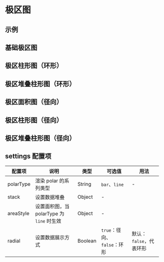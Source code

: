 # 极区图

## 示例

<!-- <iframe width="100%" height="470" src="//jsfiddle.net/vecharts/u9p0kvkq/embedded/result,html,js/?bodyColor=fff" allowfullscreen="allowfullscreen" frameborder="0"></iframe> -->


## 基础极区图

<vuep template="#basicPolar" :options="{ theme: 'vue', lineNumbers: false }"></vuep>

<script v-pre type="text/x-template" id="basicPolar">
<template>
  <ve-polar-chart :data="chartData" :settings="settings" />
</template>

<script>
  module.exports = {
    created () {
      this.chartData = {
        dimensions: {
          name: 'week',
          data: ['周一', '周二', '周三', '周四', '周五', '周六', '周日']
        },
        measures: [{
          name: '健身记录',
          data: [15, 30, 45, 60, 75, 90, 100]
        }]
      }
      this.settings = {
        polarType: 'bar'
      }
    }
  }
</script>

## 极区柱形图（环形）

<vuep template="#circlePolar" :options="{ theme: 'vue', lineNumbers: false }"></vuep>

<script v-pre type="text/x-template" id="circlePolar">
<template>
  <ve-polar-chart :data="chartData" :settings="settings" />
</template>

<script>
  module.exports = {
    created () {
      this.chartData = {
        dimensions: {
          name: 'product',
          data: ['拿铁', '摩卡', '意式', '美式']
        },
        measures: [
          {
            name: '2017',
            data: [43.2, 23.9, 87.7, 77.2]
          },
          {
            name: '2018',
            data: [33.9, 76.8, 65.1, 20.8]
          },
          {
            name: '2019',
            data: [90.7, 78.6, 28.7, 53.9]
          }
        ]
      }
      this.settings = {
        polarType: 'bar'
      }
    }
  }
</script>

## 极区堆叠柱形图（环形）

<vuep template="#circleStackPolar" :options="{ theme: 'vue', lineNumbers: false }"></vuep>

<script v-pre type="text/x-template" id="circleStackPolar">
<template>
  <ve-polar-chart :data="chartData" :settings="settings" />
</template>

<script>
  module.exports = {
    created () {
      this.chartData = {
        dimensions: {
          name: 'product',
          data: ['拿铁', '摩卡', '意式', '美式']
        },
        measures: [
          {
            name: '2017',
            data: [43.2, 23.9, 87.7, 77.2]
          },
          {
            name: '2018',
            data: [33.9, 76.8, 65.1, 20.8]
          },
          {
            name: '2019',
            data: [90.7, 78.6, 28.7, 53.9]
          }
        ]
      }
      this.settings = {
        polarType: 'bar',
        stack: {}
      }
    }
  }
</script>

## 极区面积图（径向）

<vuep template="#radialAreaPolar" :options="{ theme: 'vue', lineNumbers: false }"></vuep>

<script v-pre type="text/x-template" id="radialAreaPolar">
<template>
  <ve-polar-chart :data="chartData" :settings="settings" />
</template>

<script>
  module.exports = {
    created () {
      this.chartData = {
        dimensions: {
          name: 'product',
          data: ['拿铁', '摩卡', '意式', '美式']
        },
        measures: [
          {
            name: '2017',
            data: [43.2, 23.9, 87.7, 77.2]
          },
          {
            name: '2018',
            data: [33.9, 76.8, 65.1, 20.8]
          },
          {
            name: '2019',
            data: [90.7, 78.6, 28.7, 53.9]
          }
        ]
      }
      this.settings = {
        polarType: 'line',
        radial: true,
        areaStyle: {}
      }
    }
  }
</script>

## 极区柱形图（径向）

<vuep template="#radialBarPolar" :options="{ theme: 'vue', lineNumbers: false }"></vuep>

<script v-pre type="text/x-template" id="radialBarPolar">
<template>
  <ve-polar-chart :data="chartData" :settings="settings" />
</template>

<script>
  module.exports = {
    created () {
      this.chartData = {
        dimensions: {
          name: 'product',
          data: ['拿铁', '摩卡', '意式', '美式']
        },
        measures: [
          {
            name: '2017',
            data: [43.2, 23.9, 87.7, 77.2]
          },
          {
            name: '2018',
            data: [33.9, 76.8, 65.1, 20.8]
          },
          {
            name: '2019',
            data: [90.7, 78.6, 28.7, 53.9]
          }
        ]
      }
      this.settings = {
        polarType: 'bar',
        radial: true
      }
    }
  }
</script>

## 极区堆叠柱形图（径向）

<vuep template="#radialStackPolar" :options="{ theme: 'vue', lineNumbers: false }"></vuep>

<script v-pre type="text/x-template" id="radialStackPolar">
<template>
  <ve-polar-chart :data="chartData" :settings="settings" />
</template>

<script>
  module.exports = {
    created () {
      this.chartData = {
        dimensions: {
          name: 'product',
          data: ['拿铁', '摩卡', '意式', '美式']
        },
        measures: [
          {
            name: '2017',
            data: [43.2, 23.9, 87.7, 77.2]
          },
          {
            name: '2018',
            data: [33.9, 76.8, 65.1, 20.8]
          },
          {
            name: '2019',
            data: [90.7, 78.6, 28.7, 53.9]
          }
        ]
      }
      this.settings = {
        polarType: 'bar',
        radial: true,
        stack: {}
      }
    }
  }
</script>

## settings 配置项

| 配置项 | 说明 | 类型 | 可选值 | 用法 |
| --- | --- | --- | --- | --- |
| polarType | 渲染 polar 的系列类型 | String | `bar`、`line` | - |
| stack | 设置数据堆叠 | Object | - |  |
| areaStyle | 设置面积图，当 polarType 为 `line` 时生效 | Object | - |  |
| radial | 设置数据展示方式 | Boolean | `true`：径向、`false`：环形 | 默认：`false`，代表环形 |

